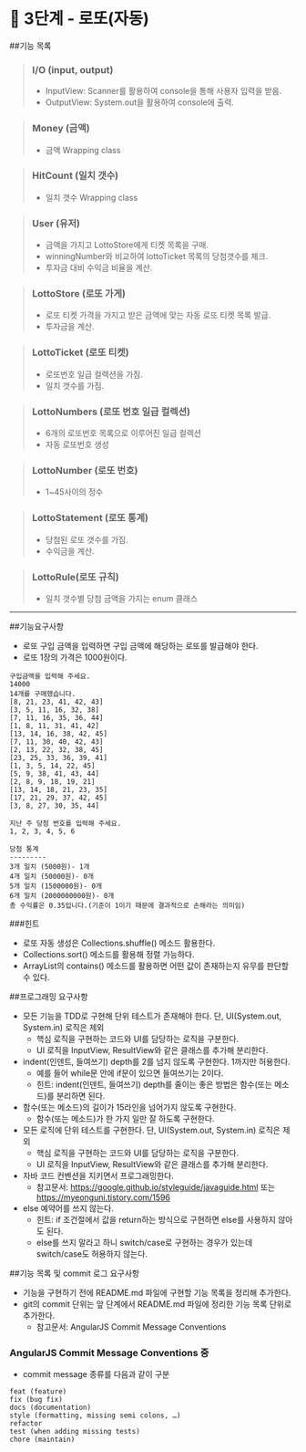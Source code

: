 # 🚀 3단계 - 로또(자동)
##기능 목록
>### I/O (input, output)
>  - InputView: Scanner를 활용하여 console을 통해 사용자 입력을 받음.
>  - OutputView: System.out을 활용하여 console에 출력.

>### Money (금액)
>  - 금액 Wrapping class

>### HitCount (일치 갯수) 
>  - 일치 갯수 Wrapping class

>### User (유저)
> - 금액을 가지고 LottoStore에게 티켓 목록을 구매.
> - winningNumber와 비교하여 lottoTicket 목록의 당첨갯수를 체크.
> - 투자금 대비 수익금 비율을 계산.

>### LottoStore (로또 가게)
> - 로또 티켓 가격을 가지고 받은 금액에 맞는 자동 로또 티켓 목록 발급.
> - 투자금을 계산.

>### LottoTicket (로또 티켓)
>  - 로또번호 일급 컬렉션을 가짐.
>  - 일치 갯수를 가짐.
  
>### LottoNumbers (로또 번호 일급 컬렉션)
>  - 6개의 로또번호 목록으로 이루어진 일급 컬렉션
>  - 자동 로또번호 생성

>### LottoNumber (로또 번호)
>  - 1~45사이의 정수

>### LottoStatement (로또 통계)  
>   - 당첨된 로또 갯수를 가짐.
>   - 수익금을 계산.

>### LottoRule(로또 규칙) 
>   - 일치 갯수별 당첨 금액을 가지는 enum 클래스


---
##기능요구사항
- 로또 구입 금액을 입력하면 구입 금액에 해당하는 로또를 발급해야 한다.
- 로또 1장의 가격은 1000원이다.
````
구입금액을 입력해 주세요.
14000
14개를 구매했습니다.
[8, 21, 23, 41, 42, 43]
[3, 5, 11, 16, 32, 38]
[7, 11, 16, 35, 36, 44]
[1, 8, 11, 31, 41, 42]
[13, 14, 16, 38, 42, 45]
[7, 11, 30, 40, 42, 43]
[2, 13, 22, 32, 38, 45]
[23, 25, 33, 36, 39, 41]
[1, 3, 5, 14, 22, 45]
[5, 9, 38, 41, 43, 44]
[2, 8, 9, 18, 19, 21]
[13, 14, 18, 21, 23, 35]
[17, 21, 29, 37, 42, 45]
[3, 8, 27, 30, 35, 44]

지난 주 당첨 번호를 입력해 주세요.
1, 2, 3, 4, 5, 6

당첨 통계
---------
3개 일치 (5000원)- 1개
4개 일치 (50000원)- 0개
5개 일치 (1500000원)- 0개
6개 일치 (2000000000원)- 0개
총 수익률은 0.35입니다.(기준이 1이기 때문에 결과적으로 손해라는 의미임)
````
###힌트
- 로또 자동 생성은 Collections.shuffle() 메소드 활용한다.
- Collections.sort() 메소드를 활용해 정렬 가능하다.
- ArrayList의 contains() 메소드를 활용하면 어떤 값이 존재하는지 유무를 판단할 수 있다.

##프로그래밍 요구사항
- 모든 기능을 TDD로 구현해 단위 테스트가 존재해야 한다. 단, UI(System.out, System.in) 로직은 제외
    - 핵심 로직을 구현하는 코드와 UI를 담당하는 로직을 구분한다.
    - UI 로직을 InputView, ResultView와 같은 클래스를 추가해 분리한다.
- indent(인덴트, 들여쓰기) depth를 2를 넘지 않도록 구현한다. 1까지만 허용한다.
    - 예를 들어 while문 안에 if문이 있으면 들여쓰기는 2이다.
    - 힌트: indent(인덴트, 들여쓰기) depth를 줄이는 좋은 방법은 함수(또는 메소드)를 분리하면 된다.
- 함수(또는 메소드)의 길이가 15라인을 넘어가지 않도록 구현한다.
    - 함수(또는 메소드)가 한 가지 일만 잘 하도록 구현한다.
- 모든 로직에 단위 테스트를 구현한다. 단, UI(System.out, System.in) 로직은 제외
    - 핵심 로직을 구현하는 코드와 UI를 담당하는 로직을 구분한다.
    - UI 로직을 InputView, ResultView와 같은 클래스를 추가해 분리한다.
- 자바 코드 컨벤션을 지키면서 프로그래밍한다.
    - 참고문서: https://google.github.io/styleguide/javaguide.html 또는 https://myeonguni.tistory.com/1596
- else 예약어를 쓰지 않는다.
    - 힌트: if 조건절에서 값을 return하는 방식으로 구현하면 else를 사용하지 않아도 된다.
    - else를 쓰지 말라고 하니 switch/case로 구현하는 경우가 있는데 switch/case도 허용하지 않는다.

##기능 목록 및 commit 로그 요구사항
- 기능을 구현하기 전에 README.md 파일에 구현할 기능 목록을 정리해 추가한다.
- git의 commit 단위는 앞 단계에서 README.md 파일에 정리한 기능 목록 단위로 추가한다.
    - 참고문서: AngularJS Commit Message Conventions
### AngularJS Commit Message Conventions 중
- commit message 종류를 다음과 같이 구분
````
feat (feature)
fix (bug fix)
docs (documentation)
style (formatting, missing semi colons, …)
refactor
test (when adding missing tests)
chore (maintain)
````